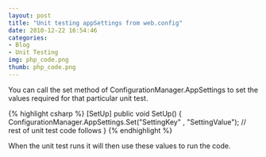 ```yaml
---
layout: post
title: "Unit testing appSettings from web.config"
date: 2010-12-22 16:54:46
categories: 
- Blog
- Unit Testing
img: php_code.png
thumb: php_code.png
---
```


You can call the set method of ConfigurationManager.AppSettings to set the values required for that particular unit test.

{% highlight csharp %}
[SetUp]
public void SetUp()
{
  ConfigurationManager.AppSettings.Set("SettingKey" , "SettingValue");
  // rest of unit test code follows
}
{% endhighlight %}

When the unit test runs it will then use these values to run the code.